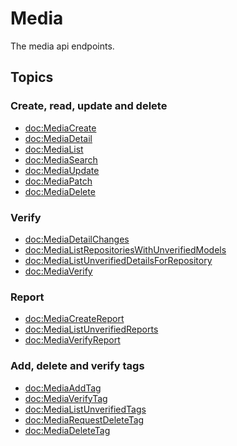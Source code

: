 # Media

The media api endpoints.

## Topics

### Create, read, update and delete

- <doc:MediaCreate>
- <doc:MediaDetail>
- <doc:MediaList>
- <doc:MediaSearch>
- <doc:MediaUpdate>
- <doc:MediaPatch>
- <doc:MediaDelete>

### Verify

- <doc:MediaDetailChanges>
- <doc:MediaListRepositoriesWithUnverifiedModels>
- <doc:MediaListUnverifiedDetailsForRepository>
- <doc:MediaVerify>

### Report

- <doc:MediaCreateReport>
- <doc:MediaListUnverifiedReports>
- <doc:MediaVerifyReport>

### Add, delete and verify tags

- <doc:MediaAddTag>
- <doc:MediaVerifyTag>
- <doc:MediaListUnverifiedTags>
- <doc:MediaRequestDeleteTag>
- <doc:MediaDeleteTag>
